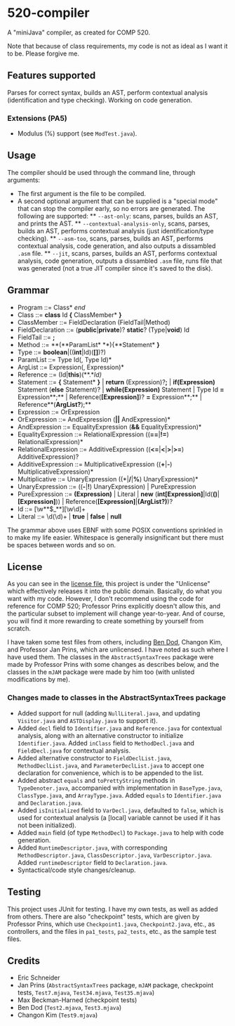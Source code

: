 # 520-compiler
A "miniJava" compiler, as created for COMP 520.

Note that because of class requirements, my code is not as ideal as I want it to be. Please forgive me.

## Features supported
Parses for correct syntax, builds an AST, perform contextual analysis (identification and type checking). Working on code generation.

### Extensions (PA5)
* Modulus (%) support (see `ModTest.java`).

## Usage
The compiler should be used through the command line, through arguments:
* The first argument is the file to be compiled.
* A second optional argument that can be supplied is a "special mode" that can stop the compiler early, so no errors are generated. The following are supported:
** `--ast-only`: scans, parses, builds an AST, and prints the AST.
** `--contextual-analysis-only`, scans, parses, builds an AST, performs contextual analysis (just identification/type checking).
** `--asm-too`, scans, parses, builds an AST, performs contextual analysis, code generation, and also outputs a dissambled `.asm` file.
** `--jit`, scans, parses, builds an AST, performs contextual analysis, code generation, outputs a dissambled `.asm` file, runs file that was generated (not a true JIT compiler since it's saved to the disk).

## Grammar
* Program ::= Class\* *end*
* Class ::= **class** Id **{** ClassMember\* **}**
* ClassMember ::= FieldDeclaration (FieldTail|Method)
* FieldDeclaration ::= (**public**|**private**)? **static**? (Type|**void**) Id
* FieldTail ::= **;**
* Method ::= **(**ParamList\* **){**Statement\* **}**
* Type ::= **boolean**|((**int**|Id)(**[]**)?)
* ParamList ::= Type Id(, Type Id)*
* ArgList ::= Expression(, Expression)*
* Reference ::= (Id|**this**)(**.**Id)*
* Statement ::= **{** Statement\* **}**
			| **return** (Expression)?**;**
			| **if(**Expression**)** Statement (**else** Statement)?
			| **while(**Expression**)** Statement
			| Type Id **=** Expression**;**
			| Reference(**[**Expression**]**)? **=** Expression**;**
			| Reference**(**ArgList?**);**
* Expression ::= OrExpression
* OrExpression ::= AndExpression (**||** AndExpression)*
* AndExpression ::= EqualityExpression (**&&** EqualityExpression)*
* EqualityExpression ::= RelationalExpression ((**==**|**!=**) RelationalExpression)*
* RelationalExpression ::= AdditiveExpression ((**<=**|**<**|**>**|**>=**) AdditiveExpression)?
* AdditiveExpression ::= MultiplicativeExpression ((**+**|**-**) MultiplicativeExpression)*
* Multiplicative ::= UnaryExpression ((\*|**/**|**%**) UnaryExpression)*
* UnaryExpression ::= ((**-**|**!**) UnaryExpression) | PureExpression
* PureExpression ::= **(**Expression**)**
			| Literal
			| **new** (**int[**Expression**]**|Id(**()**|**[**Expression**]**))
			| Reference(**[**Expression**]**|**(**ArgList?**)**)?
* Id ::= \[\w**$_**][\w\d]+
* Literal ::= \d(\d)+ | **true** | **false** | **null**

The grammar above uses EBNF with some POSIX conventions sprinkled in to make my life easier. Whitespace is generally insignificant but there must be spaces between words and so on.

## License
As you can see in the [license file](LICENSE), this project is under the "Unlicense" which effectively releases it into the public domain. Basically, do what you want with my code. However, I don't recommend using the code for reference for COMP 520; Professor Prins explicitly doesn't allow this, and the particular subset to implement will change year-to-year. And of course, you will find it more rewarding to create something by yourself from scratch.

I have taken some test files from others, including [Ben Dod](https://github.com/benjdod/someminijavatests), Changon Kim, and Professor Jan Prins, which are unlicensed. I have noted as such where I have used them. The classes in the `AbstractSyntaxTrees` package were made by Professor Prins with some changes as describes below, and the classes in the `mJAM` package were made by him too (with unlisted modifications by me).

### Changes made to classes in the AbstractSyntaxTrees package
* Added support for null (adding `NullLiteral.java`, and updating `Visitor.java` and `ASTDisplay.java` to support it).
* Added `decl` field to `Identifier.java` and `Reference.java` for contextual analysis, along with an alternative constructor to initialize `Identifier.java`. Added `inClass` field to `MethodDecl.java` and `FieldDecl.java` for contextual analysis.
* Added alternative constructor to `FieldDeclList.java`, `MethodDeclList.java`, and `ParameterDeclList.java` to accept one declaration for convenience, which is to be appended to the list.
* Added abstract `equals` and `toPrettyString` methods in `TypeDenoter.java`, accompanied with implementation in `BaseType.java`, `ClassType.java`, and `ArrayType.java`. Added `equals` to `Identifier.java` and `Declaration.java`.
* Added `isInitialized` field to `VarDecl.java`, defaulted to `false`, which is used for contextual analysis (a [local] variable cannot be used if it has not been initialized).
* Added `main` field (of type `MethodDecl`) to `Package.java` to help with code generation.
* Added `RuntimeDescriptor.java`, with corresponding `MethodDescriptor.java`, `ClassDescriptor.java`, `VarDescriptor.java`. Added `runtimeDescriptor` field to `Declaration.java`.
* Syntactical/code style changes/cleanup.

## Testing
This project uses JUnit for testing. I have my own tests, as well as added from others. There are also "checkpoint" tests, which are given by Professor Prins, which use `Checkpoint1.java`, `Checkpoint2.java`, etc., as controllers, and the files in `pa1_tests`, `pa2_tests`, etc., as the sample test files.

## Credits
* Eric Schneider
* Jan Prins (`AbstractSyntaxTrees` package, `mJAM` package, checkpoint tests, `Test7.mjava`, `Test34.mjava`, `Test35.mjava`)
* Max Beckman-Harned (checkpoint tests)
* Ben Dod (`Test2.mjava`, `Test3.mjava`)
* Changon Kim (`Test9.mjava`)
  
